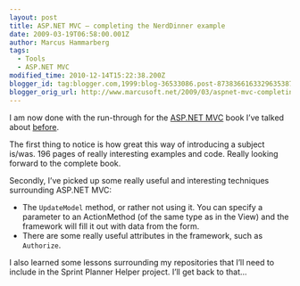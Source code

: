 ```yaml
---
layout: post
title: ASP.NET MVC – completing the NerdDinner example
date: 2009-03-19T06:58:00.001Z
author: Marcus Hammarberg
tags:
  - Tools
  - ASP.NET MVC
modified_time: 2010-12-14T15:22:38.200Z
blogger_id: tag:blogger.com,1999:blog-36533086.post-8738366163329635387
blogger_orig_url: http://www.marcusoft.net/2009/03/aspnet-mvc-completing-nerddinner.html
---
```


I am now done with the run-through for the [ASP.NET MVC](http://www.asp.net/mvc/) book I’ve talked about [before](http://www.marcusoft.net/2009/03/aspnet-mvc-nerd-dinner-example.html).

The first thing to notice is how great this way of introducing a subject is/was. 196 pages of really interesting examples and code. Really looking forward to the complete book.

Secondly, I’ve picked up some really useful and interesting techniques surrounding ASP.NET MVC:

- The `UpdateModel` method, or rather not using it. You can specify a parameter to an ActionMethod (of the same type as in the View) and the framework will fill it out with data from the form.
- There are some really useful attributes in the framework, such as `Authorize`.

I also learned some lessons surrounding my repositories that I’ll need to include in the Sprint Planner Helper project. I’ll get back to that…
